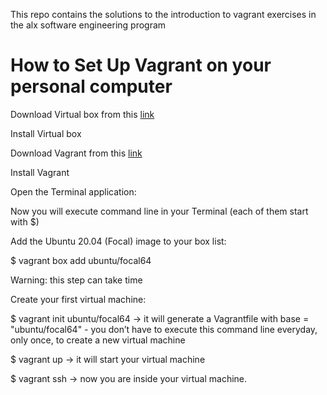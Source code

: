 This repo contains the solutions to the introduction to vagrant exercises in the alx software engineering program

# How to Set Up Vagrant on your personal computer

Download Virtual box from this [link](https://www.virtualbox.org/wiki/Downloads)

Install Virtual box

Download Vagrant from this [link](https://www.vagrantup.com/downloads)

Install Vagrant

Open the Terminal application:

Now you will execute command line in your Terminal (each of them start with $)

Add the Ubuntu 20.04 (Focal) image to your box list: 

$ vagrant box add ubuntu/focal64 

Warning: this step can take time

Create your first virtual machine:

$ vagrant init ubuntu/focal64 -> it will generate a Vagrantfile with base = "ubuntu/focal64" - you don’t have to execute this command line everyday, only once, to create a new virtual machine

$ vagrant up -> it will start your virtual machine

$ vagrant ssh -> now you are inside your virtual machine.

